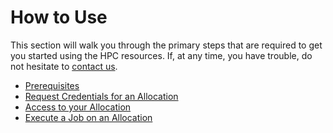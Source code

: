 # How to Use

This section will walk you through the primary steps that are required to get you started using the HPC resources. If, at any time, you have trouble, do not hesitate to [contact us](../support.md).

* [Prerequisites](prerequisites.md)
* [Request Credentials for an Allocation](request-access.md)
* [Access to your Allocation](access-hpc.md)
* [Execute a Job on an Allocation](execute-a-job/)
